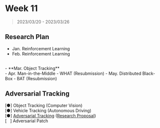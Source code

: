 # Week 11

> 2023/03/20 - 2023/03/26

## Research Plan

- Jan. Reinforcement Learning  
- Feb. Reinforcement Learning  
<br/>
- **Mar. Object Tracking**  
<br/>
- Apr. Man-in-the-Middle - WHAT (Resubmission)  
- May. Distributed Black-Box - BAT (Resubmission)  

## Adversarial Tracking

[●] Object Tracking (Computer Vision)  
[●] Vehicle Tracking (Autonomous Driving)  
[●] [Adversarial Tracking](files/MOT.pdf) ([Research Proposal](files/Adversarial_Tracking.pdf))  
[ &nbsp; ] Adversarial Patch  

